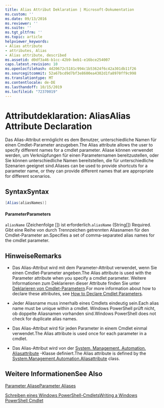 ```yaml
---
title: Alias Attribut Deklaration | Microsoft-Dokumentation
ms.custom: ''
ms.date: 09/13/2016
ms.reviewer: ''
ms.suite: ''
ms.tgt_pltfrm: ''
ms.topic: article
helpviewer_keywords:
- Alias attribute
- attributes, Alias
- Alias attribute, described
ms.assetid: d0df3a46-b1cc-42b9-beb1-e16bce254007
caps.latest.revision: 10
ms.openlocfilehash: 4d20672c5181c994c1b53624f6c42a301db11f26
ms.sourcegitcommit: 52a67bcd9d7bf3e8600ea4302d1fa8970ff9c998
ms.translationtype: MT
ms.contentlocale: de-DE
ms.lasthandoff: 10/15/2019
ms.locfileid: "72370019"
---
```

# <a name="alias-attribute-declaration"></a><span data-ttu-id="089b6-102">Attributdeklaration: Alias</span><span class="sxs-lookup"><span data-stu-id="089b6-102">Alias Attribute Declaration</span></span>

<span data-ttu-id="089b6-103">Das Alias-Attribut ermöglicht es dem Benutzer, unterschiedliche Namen für einen Cmdlet-Parameter anzugeben.</span><span class="sxs-lookup"><span data-stu-id="089b6-103">The Alias attribute allows the user to specify different names for a cmdlet parameter.</span></span> <span data-ttu-id="089b6-104">Aliase können verwendet werden, um Verknüpfungen für einen Parameternamen bereitzustellen, oder Sie können unterschiedliche Namen bereitstellen, die für unterschiedliche Szenarien geeignet sind.</span><span class="sxs-lookup"><span data-stu-id="089b6-104">Aliases can be used to provide shortcuts for a parameter name, or they can provide different names that are appropriate for different scenarios.</span></span>

## <a name="syntax"></a><span data-ttu-id="089b6-105">Syntax</span><span class="sxs-lookup"><span data-stu-id="089b6-105">Syntax</span></span>

```csharp
[Alias(aliasNames)]
```

#### <a name="parameters"></a><span data-ttu-id="089b6-106">Parameter</span><span class="sxs-lookup"><span data-stu-id="089b6-106">Parameters</span></span>

<span data-ttu-id="089b6-107">`aliasName` (Zeichenfolge []) ist erforderlich.</span><span class="sxs-lookup"><span data-stu-id="089b6-107">`aliasName` (String[]) Required.</span></span> <span data-ttu-id="089b6-108">Gibt eine Reihe von durch Trennzeichen getrennten Aliasnamen für den Cmdlet-Parameter an.</span><span class="sxs-lookup"><span data-stu-id="089b6-108">Specifies a set of comma-separated alias names for the cmdlet parameter.</span></span>

## <a name="remarks"></a><span data-ttu-id="089b6-109">Hinweise</span><span class="sxs-lookup"><span data-stu-id="089b6-109">Remarks</span></span>

- <span data-ttu-id="089b6-110">Das Alias-Attribut wird mit dem Parameter-Attribut verwendet, wenn Sie einen Cmdlet-Parameter angeben.</span><span class="sxs-lookup"><span data-stu-id="089b6-110">The Alias attribute is used with the Parameter attribute when you specify a cmdlet parameter.</span></span> <span data-ttu-id="089b6-111">Weitere Informationen zum Deklarieren dieser Attribute finden Sie unter [Deklarieren von Cmdlet-Parametern](./how-to-declare-cmdlet-parameters.md).</span><span class="sxs-lookup"><span data-stu-id="089b6-111">For more information about how to declare these attributes, see [How to Declare Cmdlet Parameters](./how-to-declare-cmdlet-parameters.md).</span></span>

- <span data-ttu-id="089b6-112">Jeder Aliasname muss innerhalb eines Cmdlets eindeutig sein.</span><span class="sxs-lookup"><span data-stu-id="089b6-112">Each alias name must be unique within a cmdlet.</span></span> <span data-ttu-id="089b6-113">Windows PowerShell prüft nicht, ob doppelte Aliasnamen vorhanden sind.</span><span class="sxs-lookup"><span data-stu-id="089b6-113">Windows PowerShell does not check for duplicate alias names.</span></span>

- <span data-ttu-id="089b6-114">Das Alias-Attribut wird für jeden Parameter in einem Cmdlet einmal verwendet.</span><span class="sxs-lookup"><span data-stu-id="089b6-114">The Alias attribute is used once for each parameter in a cmdlet.</span></span>

- <span data-ttu-id="089b6-115">Das Alias-Attribut wird von der [System. Management. Automation. Aliasattribute](/dotnet/api/System.Management.Automation.AliasAttribute) -Klasse definiert.</span><span class="sxs-lookup"><span data-stu-id="089b6-115">The Alias attribute is defined by the [System.Management.Automation.Aliasattribute](/dotnet/api/System.Management.Automation.AliasAttribute) class.</span></span>

## <a name="see-also"></a><span data-ttu-id="089b6-116">Weitere Informationen</span><span class="sxs-lookup"><span data-stu-id="089b6-116">See Also</span></span>

[<span data-ttu-id="089b6-117">Parameter Aliase</span><span class="sxs-lookup"><span data-stu-id="089b6-117">Parameter Aliases</span></span>](./parameter-aliases.md)

[<span data-ttu-id="089b6-118">Schreiben eines Windows PowerShell-Cmdlets</span><span class="sxs-lookup"><span data-stu-id="089b6-118">Writing a Windows PowerShell Cmdlet</span></span>](./writing-a-windows-powershell-cmdlet.md)
